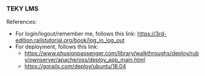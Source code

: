 ### TEKY LMS

References: 
* For login/logout/remember me, follows this link: https://3rd-edition.railstutorial.org/book/log_in_log_out
* For deployment, follows this link: 
  * https://www.phusionpassenger.com/library/walkthroughs/deploy/ruby/ownserver/apache/oss/deploy_app_main.html
  * https://gorails.com/deploy/ubuntu/18.04